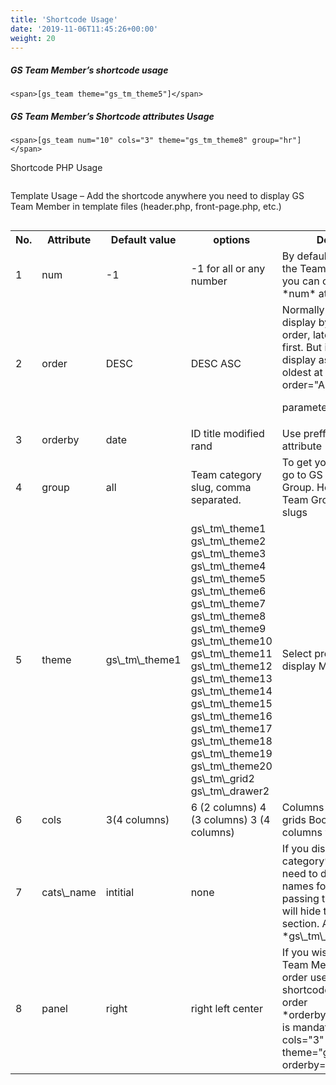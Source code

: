 ```yaml
---
title: 'Shortcode Usage'
date: '2019-11-06T11:45:26+00:00'
weight: 20
---
```

##### GS Team Member’s shortcode usage

```
<span>[gs_team theme="gs_tm_theme5"]</span>
```

##### GS Team Member’s Shortcode attributes Usage

```
<span>[gs_team num="10" cols="3" theme="gs_tm_theme8" group="hr"]</span>
```

Shortcode PHP Usage

```
```

Template Usage – Add the shortcode anywhere you need to display GS Team Member in template files (header.php, front-page.php, etc.)

```
```

<div class="table-responsive"><table class="table table-bordered"><tbody><tr><th>No.</th><th>Attribute</th><th>Default value</th><th>options</th><th>Description</th></tr><tr><td>1</td><td>num</td><td>-1</td><td>-1 for all or any number</td><td>By default it’ll display all the Team Members but you can control it by *num* attribute.</td></tr><tr><td>2</td><td>order</td><td>DESC</td><td>DESC   
 ASC</td><td>Normally Membersw will display by descending order, latest will show first. But if you wish to display ascending order, oldest at first then pass ```
order="ASC"
```

parameter

</td></tr><tr><td>3</td><td>orderby</td><td>date</td><td> ID   
 title   
 modified   
 rand</td><td>Use preffered orderby attribute</td></tr><tr><td>4</td><td>group</td><td>all</td><td>Team category slug, comma separated.</td><td>To get your category slug, go to GS Team -&gt; Team Group. Here you will find Team Groups &amp; all the slugs</td></tr><tr><td>5</td><td>theme</td><td>gs\_tm\_theme1</td><td>gs\_tm\_theme1   
 gs\_tm\_theme2   
 gs\_tm\_theme3   
 gs\_tm\_theme4   
 gs\_tm\_theme5   
 gs\_tm\_theme6   
 gs\_tm\_theme7   
 gs\_tm\_theme8   
 gs\_tm\_theme9   
 gs\_tm\_theme10   
 gs\_tm\_theme11   
 gs\_tm\_theme12   
 gs\_tm\_theme13   
 gs\_tm\_theme14   
 gs\_tm\_theme15   
 gs\_tm\_theme16   
 gs\_tm\_theme17   
 gs\_tm\_theme18   
 gs\_tm\_theme19   
 gs\_tm\_theme20   
 gs\_tm\_grid2   
 gs\_tm\_drawer2 </td><td>Select preferred theme to display Members</td></tr><tr><td>6</td><td>cols</td><td>3(4 columns)</td><td>6 (2 columns)   
 4 (3 columns)   
 3 (4 columns)</td><td>Columns are based on 12 grids Bootstarp, so follow columns value</td></tr><tr><td>7</td><td>cats\_name</td><td>intitial</td><td>none</td><td>If you display only one category’s data then no need to display category names for filtering, passing the ‘none’ value will hide the filtering section. Applicable for *gs\_tm\_theme9*</td></tr><tr><td>8</td><td>panel</td><td>right</td><td>right   
 left   
 center</td><td>If you wish to display Team Members by custom order use mentioned shortcode, for custom order *orderby=”menu\_order”* is mandatory. ```
[gs_team cols="3" theme="gs_tm_theme1" orderby="menu_order"]
```

</td></tr></tbody></table>

</div>